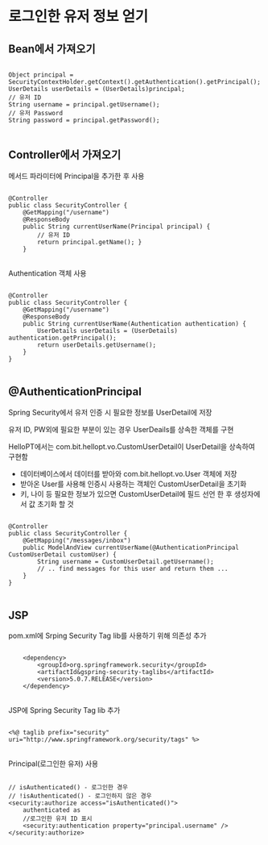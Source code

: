 # 로그인한 유저 정보 얻기

## Bean에서 가져오기

<pre>
<code>
Object principal = SecurityContextHolder.getContext().getAuthentication().getPrincipal(); 
UserDetails userDetails = (UserDetails)principal; 
// 유저 ID
String username = principal.getUsername(); 
// 유저 Password
String password = principal.getPassword();
</code>
</pre>

## Controller에서 가져오기
메서드 파라미터에 Principal을 추가한 후 사용
<pre>
<code>
@Controller 
public class SecurityController { 
    @GetMapping("/username")
    @ResponseBody 
    public String currentUserName(Principal principal) {
        // 유저 ID
        return principal.getName(); } 
    }
</code>
</pre>

Authentication 객체 사용
<pre>
<code>
@Controller 
public class SecurityController {
    @GetMapping("/username") 
    @ResponseBody 
    public String currentUserName(Authentication authentication) { 
        UserDetails userDetails = (UserDetails) authentication.getPrincipal(); 
        return userDetails.getUsername(); 
    }
}
</code>
</pre>

## @AuthenticationPrincipal
Spring Security에서 유저 인증 시 필요한 정보를 UserDetail에 저장

유저 ID, PW외에 필요한 부분이 있는 경우 UserDeails를 상속한 객체를 구현

HelloPT에서는 com.bit.hellopt.vo.CustomUserDetail이 UserDetail을 상속하여 구현함

- 데이터베이스에서 데이터를 받아와 com.bit.hellopt.vo.User 객체에 저장
- 받아온 User를 사용해 인증시 사용하는 객체인 CustomUserDetail을 초기화
- 키, 나이 등 필요한 정보가 있으면 CustomUserDetail에 필드 선언 한 후 생성자에서 값 초기화 할 것

<pre>
<code>
@Controller 
public class SecurityController {
    @GetMapping("/messages/inbox") 
    public ModelAndView currentUserName(@AuthenticationPrincipal CustomUserDetail customUser) { 
        String username = CustomUserDetail.getUsername(); 
        // .. find messages for this user and return them ... 
    } 
}
</code>
</pre>

## JSP

pom.xml에 Srping Security Tag lib를 사용하기 위해 의존성 추가

<pre>
<code>
    &ltdependency&gt
        &ltgroupId&gtorg.springframework.security&lt/groupId&gt
        &ltartifactId&gspring-security-taglibs&lt/artifactId&gt
        &ltversion&gt5.0.7.RELEASE&lt/version&gt
    &lt/dependency&gt
</code>
</pre>

JSP에 Spring Security Tag lib 추가
<pre>
<code>
<%@ taglib prefix="security" uri="http://www.springframework.org/security/tags" %>
</code>
</pre>

Principal(로그인한 유저) 사용

<pre>
<code>
// isAuthenticated() - 로그인한 경우
// !isAuthenticated() - 로그인하지 않은 경우
&ltsecurity:authorize access="isAuthenticated()"&gt
    authenticated as
    //로그인한 유저 ID 표시
    &ltsecurity:authentication property="principal.username" /&gt 
&lt/security:authorize&gt
</code>
</pre>




